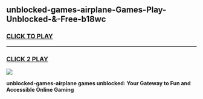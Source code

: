
## unblocked-games-airplane-Games-Play-Unblocked-&-Free-b18wc
<h3>
<a href="https://premium76.site?title=unblocked-games-airplane&ref=24A">CLICK TO PLAY</a></h3>
<hr>

<h3>
<a href="https://premium76.site?title=unblocked-games-airplane&ref=24A">CLICK 2 PLAY</a>
  
</h3>

<a href="https://premium76.site?title=unblocked-games-airplane&ref=24A"><img src="https://clearcache.store/games.png"></a>


**unblocked-games-airplane games unblocked: Your Gateway to Fun and Accessible Online Gaming**
